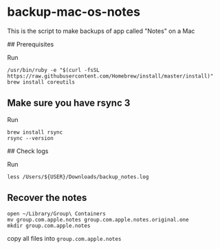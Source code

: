 # backup-mac-os-notes

This is the script to make backups of app called "Notes" on a Mac

## Prerequisites

Run

```
/usr/bin/ruby -e "$(curl -fsSL https://raw.githubusercontent.com/Homebrew/install/master/install)"
brew install coreutils
```

## Make sure you have rsync 3

Run

```
brew install rsync
rsync --version
```

## Check logs

Run

```
less /Users/${USER}/Downloads/backup_notes.log
```

## Recover the notes

```
open ~/Library/Group\ Containers
mv group.com.apple.notes group.com.apple.notes.original.one
mkdir group.com.apple.notes
```

copy all files into `group.com.apple.notes`

